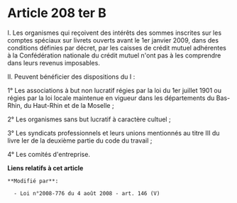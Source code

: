 # Article 208 ter B

I. Les organismes qui reçoivent des intérêts des sommes inscrites sur les comptes spéciaux sur livrets ouverts avant le 1er
janvier 2009, dans des conditions définies par décret, par les caisses de crédit mutuel adhérentes à la Confédération
nationale du crédit mutuel n'ont pas à les comprendre dans leurs revenus imposables. 

II. Peuvent bénéficier des dispositions du I : 

1° Les associations à but non lucratif régies par la loi du 1er juillet 1901 ou régies par la loi locale maintenue en vigueur
dans les départements du Bas-Rhin, du Haut-Rhin et de la Moselle ; 

2° Les organismes sans but lucratif à caractère cultuel ; 

3° Les syndicats professionnels et leurs unions mentionnés au titre III du livre Ier de la deuxième partie du code du
travail ; 

4° Les comités d'entreprise.

**Liens relatifs à cet article**

	**Modifié par**:

	  - Loi n°2008-776 du 4 août 2008 - art. 146 (V)
